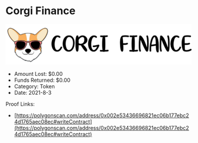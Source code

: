 # Corgi Finance
![Corgi Finance](/rektimages/Corgi-Finance.png)
- Amount Lost: $0.00
- Funds Returned: $0.00
- Category: Token
- Date: 2021-8-3



Proof Links:
- [https://polygonscan.com/address/0x002e53436696821ec06b177ebc24d1765aec08ec#writeContract](https://polygonscan.com/address/0x002e53436696821ec06b177ebc24d1765aec08ec#writeContract)


